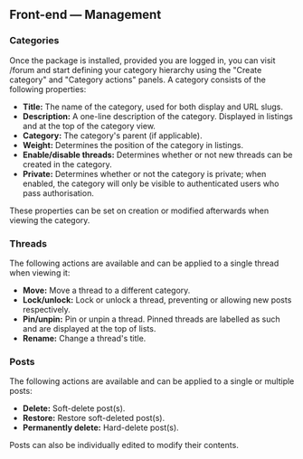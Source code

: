 ## Front-end — Management

### Categories

Once the package is installed, provided you are logged in, you can visit <your domain>/forum and start defining your category hierarchy using the "Create category" and "Category actions" panels. A category consists of the following properties:

* **Title:** The name of the category, used for both display and URL slugs.
* **Description:** A one-line description of the category. Displayed in listings and at the top of the category view.
* **Category:** The category's parent (if applicable).
* **Weight:** Determines the position of the category in listings.
* **Enable/disable threads:** Determines whether or not new threads can be created in the category.
* **Private:** Determines whether or not the category is private; when enabled, the category will only be visible to authenticated users who pass authorisation.

These properties can be set on creation or modified afterwards when viewing the category.

### Threads

The following actions are available and can be applied to a single thread when viewing it:

* **Move:** Move a thread to a different category.
* **Lock/unlock:** Lock or unlock a thread, preventing or allowing new posts respectively.
* **Pin/unpin:** Pin or unpin a thread. Pinned threads are labelled as such and are displayed at the top of lists.
* **Rename:** Change a thread's title.

### Posts

The following actions are available and can be applied to a single or multiple posts:

* **Delete:** Soft-delete post(s).
* **Restore:** Restore soft-deleted post(s).
* **Permanently delete:** Hard-delete post(s).

Posts can also be individually edited to modify their contents.
